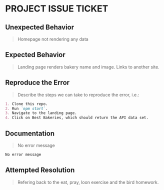 # PROJECT ISSUE TICKET

## Unexpected Behavior

> Homepage not rendering any data

## Expected Behavior

> Landing page renders bakery name and image. Links to another site.

## Reproduce the Error

> Describe the steps we can take to reproduce the error, i.e.:

```md
1. Clone this repo.
2. Run `npm start`.
3. Navigate to the landing page.
4. Click on Best Bakeries, which should return the API data set.
```

## Documentation

> No error message

```md
No error message
```

## Attempted Resolution

> Refering back to the eat, pray, loon exercise and the bird homework.

```md

```
